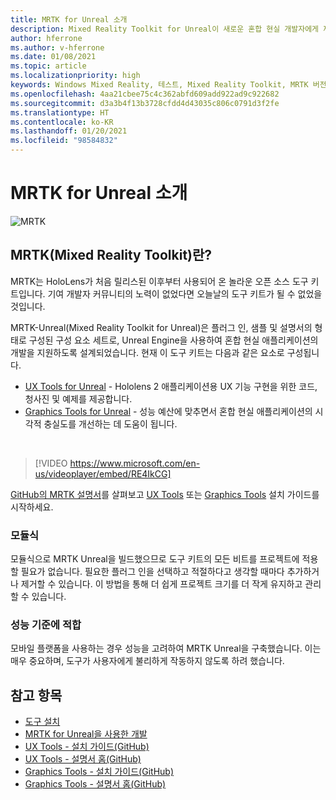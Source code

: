 ```yaml
---
title: MRTK for Unreal 소개
description: Mixed Reality Toolkit for Unreal이 새로운 혼합 현실 개발자에게 제공하는 모든 기능을 시작하세요.
author: hferrone
ms.author: v-hferrone
ms.date: 01/08/2021
ms.topic: article
ms.localizationpriority: high
keywords: Windows Mixed Reality, 테스트, Mixed Reality Toolkit, MRTK 버전 2, MRTK, 도구, SDK, HoloLens, HoloLens 2, 혼합 현실 헤드셋, windows mixed reality 헤드셋, 가상 현실 헤드셋, 플랫폼 간
ms.openlocfilehash: 4aa21cbee75c4c362abfd609add922ad9c922682
ms.sourcegitcommit: d3a3b4f13b3728cfdd4d43035c806c0791d3f2fe
ms.translationtype: HT
ms.contentlocale: ko-KR
ms.lasthandoff: 01/20/2021
ms.locfileid: "98584832"
---
```

# <a name="introducing-mrtk-for-unreal"></a>MRTK for Unreal 소개

![MRTK](../../design/images/MRTK_UX_Hero.png)

## <a name="what-is-mixed-reality-toolkit-mrtk"></a>MRTK(Mixed Reality Toolkit)란?

MRTK는 HoloLens가 처음 릴리스된 이후부터 사용되어 온 놀라운 오픈 소스 도구 키트입니다. 기여 개발자 커뮤니티의 노력이 없었다면 오늘날의 도구 키트가 될 수 없었을 것입니다. 

MRTK-Unreal(Mixed Reality Toolkit for Unreal)은 플러그 인, 샘플 및 설명서의 형태로 구성된 구성 요소 세트로, Unreal Engine을 사용하여 혼합 현실 애플리케이션의 개발을 지원하도록 설계되었습니다. 현재 이 도구 키트는 다음과 같은 요소로 구성됩니다.
* [UX Tools for Unreal](https://github.com/microsoft/MixedReality-UXTools-Unreal) - Hololens 2 애플리케이션용 UX 기능 구현을 위한 코드, 청사진 및 예제를 제공합니다.
* [Graphics Tools for Unreal](https://github.com/microsoft/MixedReality-GraphicsTools-Unreal) - 성능 예산에 맞추면서 혼합 현실 애플리케이션의 시각적 충실도를 개선하는 데 도움이 됩니다.

<br>

> [!VIDEO https://www.microsoft.com/en-us/videoplayer/embed/RE4IkCG]

[GitHub의 MRTK 설명서](https://microsoft.github.io/MixedReality-UXTools-Unreal/README.html)를 살펴보고 [UX Tools](https://microsoft.github.io/MixedReality-UXTools-Unreal/Docs/Installation.html) 또는 [Graphics Tools](https://github.com/microsoft/MixedReality-GraphicsTools-Unreal/blob/main/Docs/Installation.md) 설치 가이드를 시작하세요.

### <a name="modular"></a>모듈식

모듈식으로 MRTK Unreal을 빌드했으므로 도구 키트의 모든 비트를 프로젝트에 적용할 필요가 없습니다. 필요한 플러그 인을 선택하고 적절하다고 생각할 때마다 추가하거나 제거할 수 있습니다. 이 방법을 통해 더 쉽게 프로젝트 크기를 더 작게 유지하고 관리할 수 있습니다.  

### <a name="performant"></a>성능 기준에 적합

모바일 플랫폼을 사용하는 경우 성능을 고려하여 MRTK Unreal을 구축했습니다. 이는 매우 중요하며, 도구가 사용자에게 불리하게 작동하지 않도록 하려 했습니다.

## <a name="see-also"></a>참고 항목

* [도구 설치](../install-the-tools.md)
* [MRTK for Unreal을 사용한 개발](unreal-development-overview.md)
* [UX Tools - 설치 가이드(GitHub)](https://microsoft.github.io/MixedReality-UXTools-Unreal/Docs/Installation.html)
* [UX Tools - 설명서 홈(GitHub)](https://microsoft.github.io/MixedReality-UXTools-Unreal/README.html)
* [Graphics Tools - 설치 가이드(GitHub)](https://github.com/microsoft/MixedReality-GraphicsTools-Unreal/blob/main/Docs/Installation.md)
* [Graphics Tools - 설명서 홈(GitHub)](https://github.com/microsoft/MixedReality-GraphicsTools-Unreal/)